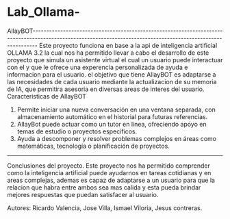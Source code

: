 # Lab_Ollama-

AllayBOT--------------------------------------------------------------------------------------------------------------------------------------------------------------
Este proyecto funciona en base a la api de inteligencia artificial OLLAMA 3.2 la cual nos ha permitido llevar a cabo el desarrollo de este proyecto que simula un asistente virtual el cual un usuario puede interactuar con el y que le ofrece una experencia personalizada de ayuda e informacion para el usuario. el objetivo que tiene AllayBOT es adaptarse a las necesidades de cada usuario mediante la actualizacion de su memoria de IA, que permitira asesoria en diversas areas de interes del usuario.
Caracteristicas de AllayBOT
1. Permite iniciar una nueva conversación en una ventana separada, con almacenamiento automático en el historial para futuras referencias.
2. AllayBot puede actuar como un tutor en línea, ofreciendo apoyo en temas de estudio o proyectos específicos.
3. Ayuda a descomponer y resolver problemas complejos en áreas como matemáticas, tecnología o planificación de proyectos.
----------------------------------------------------------------------------------------------------------------------------------------------------------------------
Conclusiones del proyecto. 
Este proyecto nos ha permitido comprender como la inteligencia artificial puede ayudarnos en tareas cotidianas y en areas complejas, ademas es capaz de adaptarse a un usuario para que la relacion que habra entre ambos sea mas calida y esta pueda brindar mejores respuestas que puedan satisfacer al usuario. 

Autores:
Ricardo Valencia, Jose Villa, Ismael Viloria, Jesus contreras.
